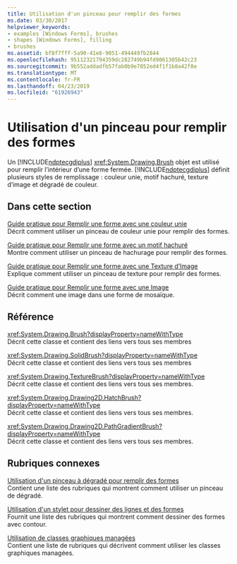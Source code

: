 ```yaml
---
title: Utilisation d'un pinceau pour remplir des formes
ms.date: 03/30/2017
helpviewer_keywords:
- examples [Windows Forms], brushes
- shapes [Windows Forms], filling
- brushes
ms.assetid: bf8f7fff-5a90-41e8-9051-494449fb2844
ms.openlocfilehash: 95112321794359dc282749b94fd9061305b42c23
ms.sourcegitcommit: 9b552addadfb57fab0b9e7852ed4f1f1b8a42f8e
ms.translationtype: MT
ms.contentlocale: fr-FR
ms.lasthandoff: 04/23/2019
ms.locfileid: "61926943"
---
```

# <a name="using-a-brush-to-fill-shapes"></a>Utilisation d'un pinceau pour remplir des formes
Un [!INCLUDE[ndptecgdiplus](../../../../includes/ndptecgdiplus-md.md)] <xref:System.Drawing.Brush> objet est utilisé pour remplir l’intérieur d’une forme fermée. [!INCLUDE[ndptecgdiplus](../../../../includes/ndptecgdiplus-md.md)] définit plusieurs styles de remplissage : couleur unie, motif hachuré, texture d’image et dégradé de couleur.  
  
## <a name="in-this-section"></a>Dans cette section  
 [Guide pratique pour Remplir une forme avec une couleur unie](how-to-fill-a-shape-with-a-solid-color.md)  
 Décrit comment utiliser un pinceau de couleur unie pour remplir des formes.  
  
 [Guide pratique pour Remplir une forme avec un motif hachuré](how-to-fill-a-shape-with-a-hatch-pattern.md)  
 Montre comment utiliser un pinceau de hachurage pour remplir des formes.  
  
 [Guide pratique pour Remplir une forme avec une Texture d’Image](how-to-fill-a-shape-with-an-image-texture.md)  
 Explique comment utiliser un pinceau de texture pour remplir des formes.  
  
 [Guide pratique pour Remplir une forme avec une Image](how-to-tile-a-shape-with-an-image.md)  
 Décrit comment une image dans une forme de mosaïque.  
  
## <a name="reference"></a>Référence  
 <xref:System.Drawing.Brush?displayProperty=nameWithType>  
 Décrit cette classe et contient des liens vers tous ses membres  
  
 <xref:System.Drawing.SolidBrush?displayProperty=nameWithType>  
 Décrit cette classe et contient des liens vers tous ses membres  
  
 <xref:System.Drawing.TextureBrush?displayProperty=nameWithType>  
 Décrit cette classe et contient des liens vers tous ses membres.  
  
 <xref:System.Drawing.Drawing2D.HatchBrush?displayProperty=nameWithType>  
 Décrit cette classe et contient des liens vers tous ses membres.  
  
 <xref:System.Drawing.Drawing2D.PathGradientBrush?displayProperty=nameWithType>  
 Décrit cette classe et contient des liens vers tous ses membres.  
  
## <a name="related-sections"></a>Rubriques connexes  
 [Utilisation d'un pinceau à dégradé pour remplir des formes](using-a-gradient-brush-to-fill-shapes.md)  
 Contient une liste des rubriques qui montrent comment utiliser un pinceau de dégradé.  
  
 [Utilisation d'un stylet pour dessiner des lignes et des formes](using-a-pen-to-draw-lines-and-shapes.md)  
 Fournit une liste des rubriques qui montrent comment dessiner des formes avec contour.  
  
 [Utilisation de classes graphiques managées](using-managed-graphics-classes.md)  
 Contient une liste de rubriques qui décrivent comment utiliser les classes graphiques managées.
